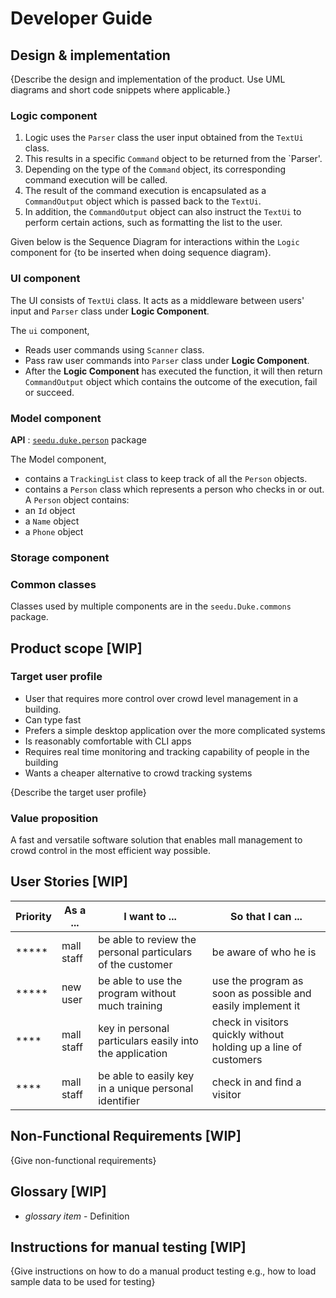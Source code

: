 # Developer Guide

## Design & implementation

{Describe the design and implementation of the product. Use UML diagrams and short code snippets where applicable.}




### Logic component

1. Logic uses the `Parser` class the user input obtained from the `TextUi` class.
2. This results in a specific `Command` object to be returned from the `Parser'.   
3. Depending on the type of the `Command` object, its corresponding command execution will be called.
4. The result of the command execution is encapsulated as a `CommandOutput` object which is passed back to the `TextUi`.
5. In addition, the `CommandOutput` object can also instruct the `TextUi` to perform certain actions, such as formatting the list to the user.

Given below is the Sequence Diagram for interactions within the `Logic` component for {to be inserted when doing sequence diagram}.

### UI component

The UI consists of `TextUi` class. It acts as a middleware between users' input 
and `Parser` class under **Logic Component**. 

The `ui` component,

* Reads user commands using `Scanner` class. 
* Pass raw user commands into `Parser` class under **Logic Component**.
* After the **Logic Component** has executed the function, it will then return `CommandOutput` object
which contains the outcome of the execution, fail or succeed. 

### Model component

**API** : [`seedu.duke.person`](https://github.com/AY2021S2-CS2113T-T09-1/tp/tree/master/src/main/java/seedu/duke/person) package

The Model component,

* contains a `TrackingList` class to keep track of all the `Person` objects.
* contains a `Person` class which represents a person who checks in or out.
A `Person` object contains:
* an `Id` object
* a `Name` object
* a `Phone` object

### Storage component

### Common classes

Classes used by multiple components are in the `seedu.Duke.commons` package. 


## Product scope [WIP]
### Target user profile
* User that requires more control over crowd level management in a building.
* Can type fast
* Prefers a simple desktop application over the more complicated systems
* Is reasonably comfortable with CLI apps
* Requires real time monitoring and tracking capability of people in the building
* Wants a cheaper alternative to crowd tracking systems

{Describe the target user profile}

### Value proposition

A fast and versatile software solution that enables mall management to crowd control 
in the most efficient way possible.

## User Stories [WIP]

|Priority| As a ... | I want to ... | So that I can ...|
|--------|----------|---------------|------------------|
|*****|mall staff|be able to review the personal particulars of the customer|be aware of who he is|
|*****|new user|be able to use the program without much training| use the program as soon as possible and easily implement it|
|****|mall staff|key in personal particulars easily into the application| check in visitors quickly without holding up a line of customers|
|****|mall staff|be able to easily key in a unique personal identifier| check in and find a visitor|

## Non-Functional Requirements [WIP]

{Give non-functional requirements}

## Glossary [WIP]

* *glossary item* - Definition

## Instructions for manual testing [WIP]

{Give instructions on how to do a manual product testing e.g., how to load sample data to be used for testing}
